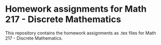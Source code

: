# Homework assignments for Math 217 - Discrete Mathematics

This repository contains the homework assignments as .tex files for Math 217 - Discrete Mathematics.
